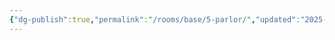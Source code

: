 ```yaml
---
{"dg-publish":true,"permalink":"/rooms/base/5-parlor/","updated":"2025-04-12T16:06:35.871+01:00"}
---
```



